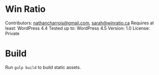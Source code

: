 # Win Ratio
Contributors: nathancharrois@gmail.com, sarah@winratio.ca
Requires at least: WordPress 4.4
Tested up to: WordPress 4.5
Version: 1.0
License: Private

# Build

Run `gulp build` to build static assets.